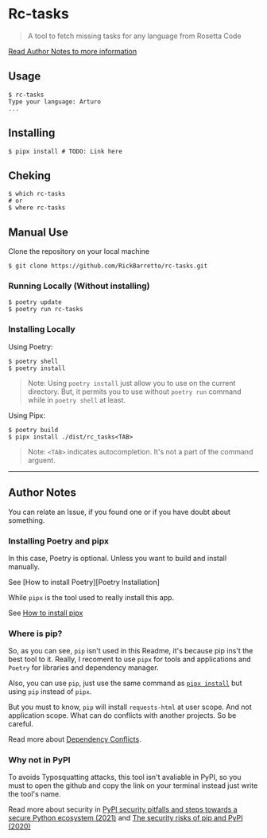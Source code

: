 # Rc-tasks

> A tool to fetch missing tasks for any language from Rosetta Code

[Read Author Notes to more information](#author-notes)

## Usage
```shell
$ rc-tasks
Type your language: Arturo
...
```

## Installing
```shell
$ pipx install # TODO: Link here
```

## Cheking
```shell
$ which rc-tasks
# or
$ where rc-tasks
```

## Manual Use

Clone the repository on your local machine

```shell
$ git clone https://github.com/RickBarretto/rc-tasks.git
```

### Running Locally (Without installing)

```shell
$ poetry update
$ poetry run rc-tasks
```

### Installing Locally

Using Poetry:

```shell
$ poetry shell
$ poetry install
```

> Note: Using `poetry install` just allow you to use
> on the current directory.
> But, it permits you to use without `poetry run` command
> while in `poetry shell` at least.


Using Pipx:

```shell
$ poetry build
$ pipx install ./dist/rc_tasks<TAB>
```

> Note: `<TAB>` indicates autocompletion.
> It's not a part of the command arguent.

---

## Author Notes

You can relate an Issue, if you found one
or if you have doubt about something.

### Installing Poetry and pipx

In this case, Poetry is optional.
Unless you want to build and install manually.

See [How to install Poetry][Poetry Installation]

While `pipx` is the tool used to really install this app.

See [How to install pipx][pipx Installation]

### Where is pip?

So, as you can see, `pip` isn't used in this Readme,
it's because pip ins't the best tool to it.
Really, I recoment to use `pipx` for tools and applications
and `Poetry` for libraries and dependency manager.

Also, you can use `pip`,
just use the same command as [`pipx install`](#installing)
but using `pip` instead of `pipx`.

But you must to know, `pip` will install `requests-html`
at user scope. And not application scope.
What can do conflicts with another projects. So be careful.

Read more about [Dependency Conflicts][pip #7744].

### Why not in PyPI

To avoids Typosquatting attacks, this tool isn't avaliable in PyPI,
so you must to open the github and copy the link on your terminal
instead just write the tool's name.

Read more about security in
[PyPI security pitfalls and steps towards
a secure Python ecosystem (2021)][Crane, 2021]
and
[The security risks of pip and PyPI (2020)][Garcia-Cabot, 2020]


[Poetry Inatallation]: https://python-poetry.org/docs/#installation
[pipx Installation]: https://pypa.github.io/pipx/installation/
[pip #7744]: https://github.com/pypa/pip/issues/7744
[Crane, 2021]: https://www.activestate.com/blog/pypi-security-pitfalls-and-steps-towards-a-secure-python-ecosystem/
[Garcia-Cabot, 2020]: https://carles-garcia.net/python/python_pip/